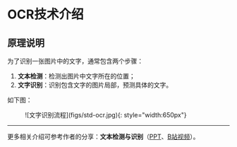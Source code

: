 # OCR技术介绍

## 原理说明

为了识别一张图片中的文字，通常包含两个步骤：

1. **文本检测**：检测出图片中文字所在的位置；
2. **文字识别**：识别包含文字的图片局部，预测具体的文字。

如下图：
<figure markdown>
![文字识别流程](figs/std-ocr.jpg){: style="width:650px"}
</figure>

---

更多相关介绍可参考作者的分享：**文本检测与识别**（[PPT](intro-cnstd-cnocr.pdf)、[B站视频](https://www.bilibili.com/video/BV1uU4y1N7Ba)）。

